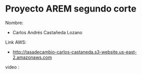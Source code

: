 Proyecto AREM segundo corte
======
Nombre: 

* Carlos Andrés Castañeda Lozano

Link AWS:

* http://tasadecambio-carlos-castaneda.s3-website.us-east-2.amazonaws.com

video :

